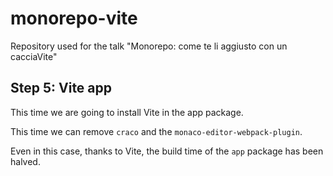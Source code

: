 # monorepo-vite
Repository used for the talk "Monorepo: come te li aggiusto con un cacciaVite"

## Step 5: Vite app

This time we are going to install Vite in the app package.

This time we can remove `craco` and the `monaco-editor-webpack-plugin`.

Even in this case, thanks to Vite, the build time of the `app` package has been halved.